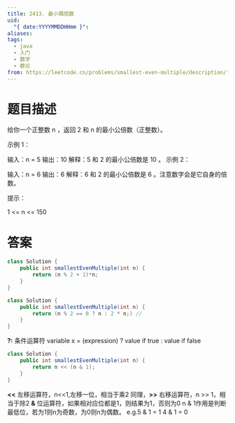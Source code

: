 ```yaml
---
title: 2413. 最小偶倍数
uid:
  "{ date:YYYYMMDDHHmm }": 
aliases: 
tags:
  - java
  - 入门
  - 数学
  - 数论
from: https://leetcode.cn/problems/smallest-even-multiple/description/?envType=study-plan-v2&envId=primers-list
---
```

# 题目描述
给你一个正整数 n ，返回 2 和 n 的最小公倍数（正整数）。
 

示例 1：

输入：n = 5
输出：10
解释：5 和 2 的最小公倍数是 10 。
示例 2：

输入：n = 6
输出：6
解释：6 和 2 的最小公倍数是 6 。注意数字会是它自身的倍数。
 

提示：

1 <= n <= 150

# 答案

```java
class Solution {
    public int smallestEvenMultiple(int n) {
        return (n % 2 + 1)*n;
    }
}
```


```java
class Solution {
    public int smallestEvenMultiple(int n) {
        return (n % 2 == 0 ? n : 2 * n;) // 
    }
}
```
**?:**  条件运算符
variable x = (expression) ? value if true : value if false

```java
class Solution {
    public int smallestEvenMultiple(int n) {
        return n << (n & 1); 
    }
}
```
**<<** 左移运算符，n<<1,左移一位，相当于乘2
同理，**>>** 右移运算符，n >> 1，相当于除2
**&** 位运算符，如果相对应位都是1，则结果为1，否则为0
n & 1作用是判断最低位，若为1则n为奇数，为0则n为偶数。
e.g.5 & 1 = 1	4 & 1 = 0